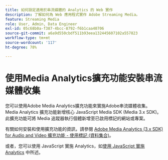 ```yaml
---
title: 如何設定適用於串流媒體的 Analytics 的 Web 實作
description: 了解如何為 Web 應用程式實作 Adobe Streaming Media。
feature: Streaming Media
role: User, Admin, Data Engineer
exl-id: 05c68b0a-f387-4bcc-8792-f6b1caa40706
source-git-commit: a6a9d550cbdf511b93eea132445607102a557823
workflow-type: tm+mt
source-wordcount: '117'
ht-degree: 78%

---
```


# 使用Media Analytics擴充功能安裝串流媒體收集

您可以使用Adobe Media Analytics擴充功能來實施Adobe串流媒體收集。 Media Analytics 擴充功能新增核心 JavaScript Media SDK (Media 3.x SDK)。此擴充功能可將 Media 追蹤器執行個體新增至已啟用標記的網站或專案。

有關如何安裝和使用擴充功能的資訊，請參閱 [Adobe Media Analytics (3.x SDK) for Audio and Video 擴充功能 - 使用標記 (資料集合)](https://experienceleague.adobe.com/docs/experience-platform/tags/extensions/adobe/media-analytics-3x/overview.html?lang=zh-Hant)。

或者，您可以使用 JavaScript 實施 Analytics，如[使用 JavaScript 實施 Analytics](/help/implementation/media-sdk/setup/web-implementation.md) 中所述。
